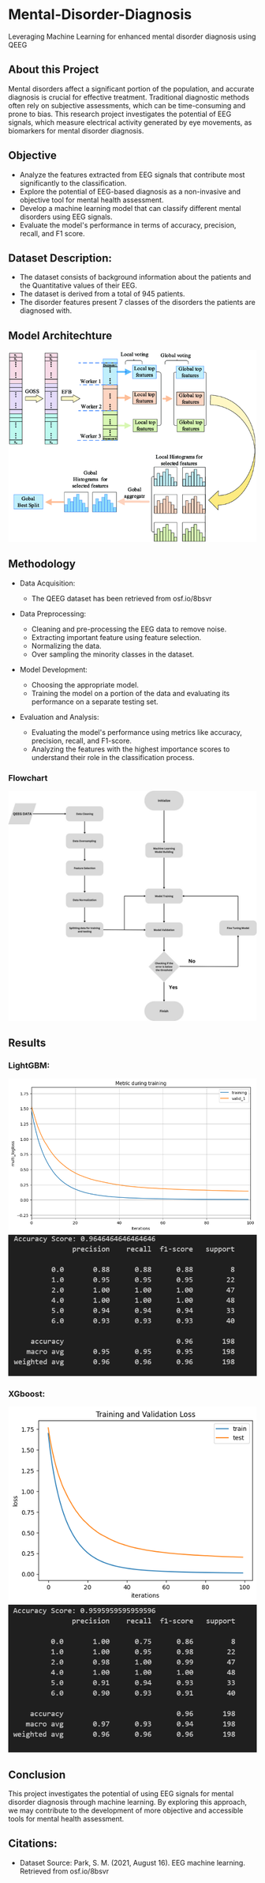 # Mental-Disorder-Diagnosis
Leveraging Machine Learning for enhanced mental disorder diagnosis using QEEG

## About this Project  

Mental disorders affect a significant portion of the population, and accurate diagnosis is crucial for effective treatment. Traditional diagnostic methods often rely on subjective assessments, which can be time-consuming and prone to bias. This research project investigates the potential of EEG signals, which measure electrical activity generated by eye movements, as biomarkers for mental disorder diagnosis.

## Objective
* Analyze the features extracted from EEG signals that contribute most significantly to the classification.
* Explore the potential of EEG-based diagnosis as a non-invasive and objective tool for mental health assessment.
* Develop a machine learning model that can classify different mental disorders using EEG signals.
* Evaluate the model's performance in terms of accuracy, precision, recall, and F1 score.

  
## Dataset Description:  
* The dataset consists of background information about the patients and the Quantitative values of their EEG.  
* The dataset is derived from a total of 945 patients.  
* The disorder features present 7 classes of the disorders the patients are diagnosed with.

## Model Architechture
![Architechture Diagram](https://github.com/Shashank-Pericherla/Leveraging-Machine-Learning-for-Mental-Disorder-Diagnosis/blob/main/Images/Architechture%20diagram.png)

## Methodology

* Data Acquisition:
  * The QEEG dataset has been retrieved from osf.io/8bsvr

* Data Preprocessing:
  * Cleaning and pre-processing the EEG data to remove noise.
  * Extracting important feature using feature selection.
  * Normalizing the data.
  * Over sampling the minority classes in the dataset.

* Model Development:
  * Choosing the appropriate model.
  * Training the model on a portion of the data and evaluating its performance on a separate testing set.

* Evaluation and Analysis:
  * Evaluating the model's performance using metrics like accuracy, precision, recall, and F1-score.
  * Analyzing the features with the highest importance scores to understand their role in the classification process.
### Flowchart
![Alt text](https://github.com/Shashank-Pericherla/Leveraging-Machine-Learning-for-Mental-Disorder-Diagnosis/blob/main/Images/Methodology%20Flow%20Chart.png)

## Results  

### LightGBM:
![Alt text](https://github.com/Shashank-Pericherla/Leveraging-Machine-Learning-for-Mental-Disorder-Diagnosis/blob/main/Results/LightGBM%20Training%20and%20Validation%20Loss%20Plot.png)
![Alt text](https://github.com/Shashank-Pericherla/Leveraging-Machine-Learning-for-Mental-Disorder-Diagnosis/blob/main/Results/LightGBM%20Classification%20Report.png)

### XGboost:
![Alt text](https://github.com/Shashank-Pericherla/Leveraging-Machine-Learning-for-Mental-Disorder-Diagnosis/blob/main/Results/XGBoost%20Training%20and%20Validation%20Loss%20Plot.png)
![Alt text](https://github.com/Shashank-Pericherla/Leveraging-Machine-Learning-for-Mental-Disorder-Diagnosis/blob/main/Results/XGBoost%20Classification%20Report%20.png)

## Conclusion
This project investigates the potential of using EEG signals for mental disorder diagnosis through machine learning. By exploring this approach, we may contribute to the development of more objective and accessible tools for mental health assessment.



## Citations: 
* Dataset Source: Park, S. M. (2021, August 16). EEG machine learning. Retrieved from osf.io/8bsvr
